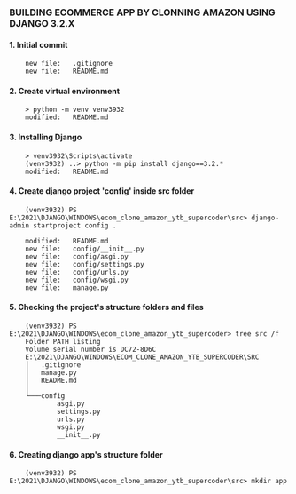 ### BUILDING ECOMMERCE APP BY CLONNING AMAZON USING DJANGO 3.2.X

#### 1. Initial commit

        new file:   .gitignore
        new file:   README.md

#### 2. Create virtual environment

	    > python -m venv venv3932
	    modified:   README.md

#### 3. Installing Django

	    > venv3932\Scripts\activate
	    (venv3932) ..> python -m pip install django==3.2.*
	    modified:   README.md

#### 4. Create django project 'config' inside src folder

	    (venv3932) PS E:\2021\DJANGO\WINDOWS\ecom_clone_amazon_ytb_supercoder\src> django-admin startproject config .

        modified:   README.md
        new file:   config/__init__.py
        new file:   config/asgi.py
        new file:   config/settings.py
        new file:   config/urls.py
        new file:   config/wsgi.py
        new file:   manage.py

#### 5. Checking the project's structure folders and files

        (venv3932) PS E:\2021\DJANGO\WINDOWS\ecom_clone_amazon_ytb_supercoder> tree src /f
		Folder PATH listing
		Volume serial number is DC72-8D6C
		E:\2021\DJANGO\WINDOWS\ECOM_CLONE_AMAZON_YTB_SUPERCODER\SRC
		│   .gitignore
		│   manage.py
		│   README.md
		│
		└───config
		        asgi.py
		        settings.py
		        urls.py
		        wsgi.py
		        __init__.py

#### 6. Creating django app's structure folder

        (venv3932) PS E:\2021\DJANGO\WINDOWS\ecom_clone_amazon_ytb_supercoder\src> mkdir app






























































































































































































































